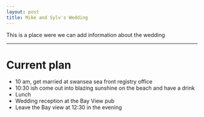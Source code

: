 ```yaml
---
layout: post
title: Mike and Sylv's Wedding
---
```

This is a place were we can add information about the wedding

---

# Current plan
* 10 am, get married at swansea sea front registry office
* 10:30 ish come out into blazing sunshine on the beach and have a drink
* Lunch
* Wedding reception at the Bay View pub
* Leave the Bay view at 12:30 in the evening



